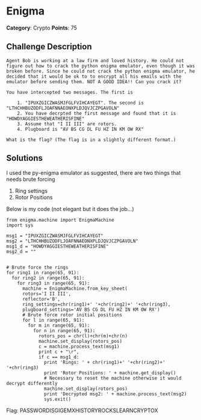 Enigma
===========
**Category**: Crypto  **Points**: 75

Challenge Description
------
```
Agent Bob is working at a law firm and loved history. He could not figure out how to crack the python enigma emulator, even though it was broken before. Since he could not crack the python enigma emulator, he decided that it would be ok to to encrypt all his emails with the emulator before sending them. NOT A GOOD IDEA!! Can you crack it?

You have intercepted two messages. The first is

    1. "IPUXZGICZWASMJFGLFVIHCAYEGT". The second is "LTHCHHBUZODFLJOAFNNAEONXPLDJQVJCZPGAVOLN"
    2. You have decrpted the first message and found that it is "HOWDYAGGIESTHEWEATHERISFINE"
    3. Assume that "I II III" are rotors.
    4. Plugboard is "AV BS CG DL FU HZ IN KM OW RX"

What is the flag? (The flag is in a slightly different format.)
```

Solutions
--------------

I used the py-enigma emulator as suggested, there are two things that needs brute forcing

1. Ring settings
2. Rotor Positions

Below is my code (not elegant but it does the job...)

```
from enigma.machine import EnigmaMachine
import sys

msg1 = "IPUXZGICZWASMJFGLFVIHCAYEGT"
msg2 = "LTHCHHBUZODFLJOAFNNAEONXPLDJQVJCZPGAVOLN"
msg1_d = "HOWDYAGGIESTHEWEATHERISFINE"
msg2_d = ""


# Brute force the rings
for ring1 in range(65, 91):
  for ring2 in range(65, 91):
    for ring3 in range(65, 91):
      machine = EnigmaMachine.from_key_sheet(
      rotors='I II III',
      reflector='B',
      ring_settings=chr(ring1)+' '+chr(ring2)+' '+chr(ring3),
      plugboard_settings='AV BS CG DL FU HZ IN KM OW RX')
      # Brute force rotor initial positions     
      for l in range(65, 91):
        for m in range(65, 91):
          for n in range(65, 91):
            rotors_pos = chr(l)+chr(m)+chr(n)
            machine.set_display(rotors_pos)
            c = machine.process_text(msg1)
            print c + "\r", 
            if c == msg1_d:
              print 'Rings: ' + chr(ring1)+' '+chr(ring2)+' '+chr(ring3)
              print 'Rotor Positions: ' + machine.get_display()
              # Necessary to reset the machine otherwise it would decrypt differently
              machine.set_display(rotors_pos)
              print 'Decrypted msg2: ' + machine.process_text(msg2)
              sys.exit()
```

Flag: PASSWORDISGIGEMXHISTORYROCKSLEARNCRYPTOX
